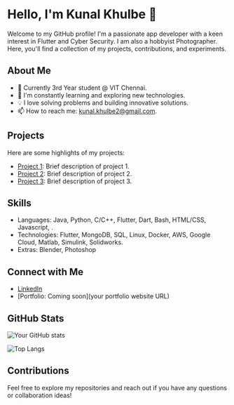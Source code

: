 # Hello, I'm Kunal Khulbe 👋

Welcome to my GitHub profile! I'm a passionate app developer with a keen interest in Flutter and Cyber Security. I am also a hobbyist Photographer. Here, you'll find a collection of my projects, contributions, and experiments.

## About Me

- 💼 Currently 3rd Year student @ VIT Chennai.
- 🌱 I'm constantly learning and exploring new technologies.
- 💡 I love solving problems and building innovative solutions.
- 📫 How to reach me: kunal.khulbe2@gmail.com.

## Projects

Here are some highlights of my projects:

- [Project 1](link): Brief description of project 1.
- [Project 2](link): Brief description of project 2.
- [Project 3](link): Brief description of project 3.

## Skills

- Languages: Java, Python, C/C++, Flutter, Dart, Bash, HTML/CSS, Javascript, .
- Technologies: Flutter, MongoDB, SQL, Linux, Docker, AWS, Google Cloud, Matlab, Simulink, Solidworks.
- Extras: Blender, Photoshop

## Connect with Me

- [LinkedIn](https://www.linkedin.com/in/kunal-khulbe-4376b8221/)
- [Portfolio: Coming soon](your portfolio website URL)

## GitHub Stats

![Your GitHub stats](https://github-readme-stats.vercel.app/api?username=yourusername&show_icons=true&theme=radical)

![Top Langs](https://github-readme-stats.vercel.app/api/top-langs/?username=yourusername&layout=compact&theme=radical)

## Contributions

Feel free to explore my repositories and reach out if you have any questions or collaboration ideas!
